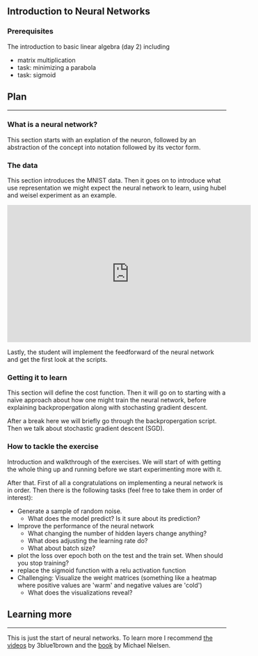 
## Introduction to Neural Networks

### Prerequisites

The introduction to basic linear algebra (day 2) including
- matrix multiplication
- task: minimizing a parabola
- task: sigmoid

## Plan

---

### What is a neural network?

This section starts with an explation of the neuron, followed by an abstraction of the concept into notation followed by its vector form.

### The data
This section introduces the MNIST data. Then it goes on to introduce what use representation we might expect the neural network to learn, using hubel and weisel experiment as an example. 

<iframe width="560" height="315" src="https://www.youtube.com/embed/IOHayh06LJ4" title="YouTube video player" frameborder="0" allow="accelerometer; autoplay; clipboard-write; encrypted-media; gyroscope; picture-in-picture" allowfullscreen></iframe>

Lastly, the student will implement the feedforward of the neural network and get the first look at the scripts.

### Getting it to learn
This section will define the cost function. Then it will go on to starting with a naïve approach about how one might train the neural network, before explaining  backpropergation along with stochasting gradient descent.

After a break here we will briefly go through the backpropergation script. Then we talk about stochastic gradient descent (SGD).

### How to tackle the exercise

Introduction and walkthrough of the exercises. We will start of with getting the whole thing up and running before we start experimenting more with it.

After that. First of all a congratulations on implementing a neural network is in order. Then there is the following tasks (feel free to take them in order of interest):

- Generate a sample of random noise.
  - What does the model predict? Is it sure about its prediction?
- Improve the performance of the neural network
   - What changing the number of hidden layers change anything?
   - What does adjusting the learning rate do? 
   - What about batch size?
- plot the loss over epoch both on the test and the train set. When should you stop training?
- replace the sigmoid function with a relu activation function 
- Challenging: Visualize the weight matrices (something like a heatmap where positive values are 'warm' and negative values are 'cold')
  - What does the visualizations reveal?


## Learning more
---

This is just the start of neural networks. To learn more I recommend [the videos](https://www.youtube.com/playlist?list=PLZHQObOWTQDNU6R1_67000Dx_ZCJB-3pi) by 3blue1brown and the [book](http://neuralnetworksanddeeplearning.com/index.html) by Michael Nielsen.